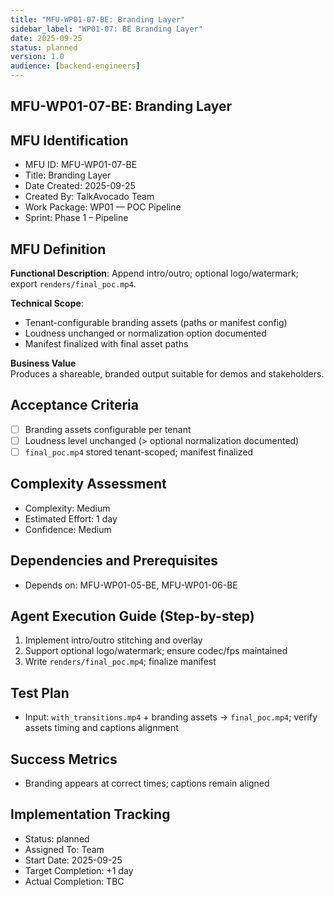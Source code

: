 ```yaml
---
title: "MFU-WP01-07-BE: Branding Layer"
sidebar_label: "WP01-07: BE Branding Layer"
date: 2025-09-25
status: planned
version: 1.0
audience: [backend-engineers]
---
```


## MFU-WP01-07-BE: Branding Layer

## MFU Identification

- MFU ID: MFU-WP01-07-BE
- Title: Branding Layer
- Date Created: 2025-09-25
- Created By: TalkAvocado Team
- Work Package: WP01 — POC Pipeline
- Sprint: Phase 1 – Pipeline

## MFU Definition

**Functional Description**:
Append intro/outro; optional logo/watermark; export `renders/final_poc.mp4`.

**Technical Scope**:

- Tenant-configurable branding assets (paths or manifest config)
- Loudness unchanged or normalization option documented
- Manifest finalized with final asset paths

**Business Value**  
Produces a shareable, branded output suitable for demos and stakeholders.

## Acceptance Criteria

- [ ] Branding assets configurable per tenant
- [ ] Loudness level unchanged (> optional normalization documented)
- [ ] `final_poc.mp4` stored tenant-scoped; manifest finalized

## Complexity Assessment

- Complexity: Medium
- Estimated Effort: 1 day
- Confidence: Medium

## Dependencies and Prerequisites

- Depends on: MFU-WP01-05-BE, MFU-WP01-06-BE

## Agent Execution Guide (Step-by-step)

1) Implement intro/outro stitching and overlay
2) Support optional logo/watermark; ensure codec/fps maintained
3) Write `renders/final_poc.mp4`; finalize manifest

## Test Plan

- Input: `with_transitions.mp4` + branding assets → `final_poc.mp4`; verify assets timing and captions alignment

## Success Metrics

- Branding appears at correct times; captions remain aligned

## Implementation Tracking

- Status: planned
- Assigned To: Team
- Start Date: 2025-09-25
- Target Completion: +1 day
- Actual Completion: TBC


